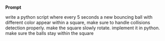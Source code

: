 **Prompt**

write a python script where every 5 seconds a new bouncing ball with different color appear within a square, make sure to handle collisions detection properly. make the square slowly rotate. implement it in python. make sure the balls stay within the square
